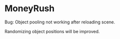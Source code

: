 # MoneyRush
 
 Bug: Object pooling not working after reloading scene.
  
 Randomizing object positions will be improved.
